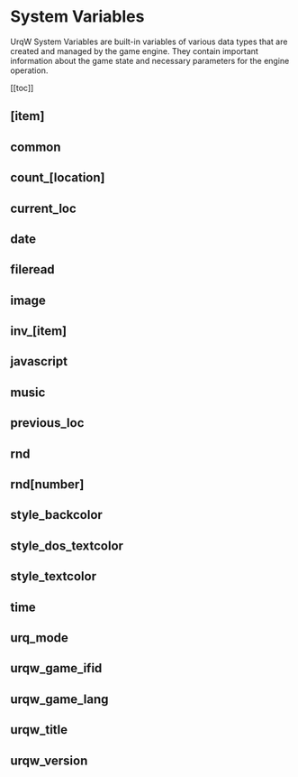 <!--
    Copyright (C) 2025 Nikita Tseykovets <tseikovets@rambler.ru>
    This file is part of UrqW Documentation.
    SPDX-License-Identifier: CC-BY-SA-4.0
-->

# System Variables

UrqW System Variables are built-in variables of various data types that are created and managed by the game engine. They contain important information about the game state and necessary parameters for the engine operation.

[[toc]]

## [item]

## common

## count_[location]

## current_loc

## date

## fileread

## image

## inv_[item]

## javascript

## music

## previous_loc

## rnd

## rnd[number]

## style_backcolor

## style_dos_textcolor

## style_textcolor

## time

## urq_mode

## urqw_game_ifid

## urqw_game_lang

## urqw_title

## urqw_version
